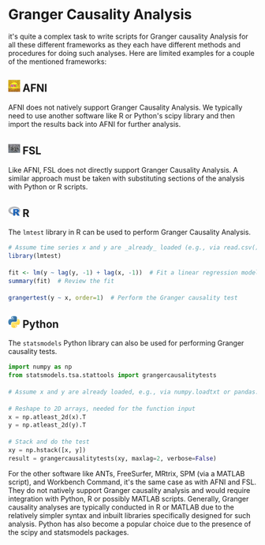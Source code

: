 # Granger Causality Analysis

it's quite a complex task to write scripts for Granger causality Analysis for all these different frameworks as they each have different methods and procedures for doing such analyses. Here are limited examples for a couple of the mentioned frameworks:

## <img src="../icons/afni.png" height="24px" /> AFNI

AFNI does not natively support Granger Causality Analysis. We typically need to use another software like R or Python's scipy library and then import the results back into AFNI for further analysis. 

## <img src="../icons/fsl.png" height="24px" /> FSL

Like AFNI, FSL does not directly support Granger Causality Analysis. A similar approach must be taken with substituting sections of the analysis with Python or R scripts.

## <img src="../icons/r.png" height="24px" /> R

The `lmtest` library in R can be used to perform Granger Causality Analysis.
```R
# Assume time series x and y are _already_ loaded (e.g., via read.csv())
library(lmtest)

fit <- lm(y ~ lag(y, -1) + lag(x, -1))  # Fit a linear regression model
summary(fit)  # Review the fit

grangertest(y ~ x, order=1)  # Perform the Granger causality test
```
## <img src="../icons/python.png" height="24px" /> Python

The `statsmodels` Python library can also be used for performing Granger causality tests.
```python
import numpy as np
from statsmodels.tsa.stattools import grangercausalitytests

# Assume x and y are already loaded, e.g., via numpy.loadtxt or pandas.read_csv

# Reshape to 2D arrays, needed for the function input
x = np.atleast_2d(x).T
y = np.atleast_2d(y).T

# Stack and do the test 
xy = np.hstack([x, y])
result = grangercausalitytests(xy, maxlag=2, verbose=False) 
```
For the other software like ANTs, FreeSurfer, MRtrix, SPM (via a MATLAB script), and Workbench Command, it's the same case as with AFNI and FSL. They do not natively support Granger causality analysis and would require integration with Python, R or possibly MATLAB scripts. Generally, Granger causality analyses are typically conducted in R or MATLAB due to the relatively simpler syntax and inbuilt libraries specifically designed for such analysis. Python has also become a popular choice due to the presence of the scipy and statsmodels packages.